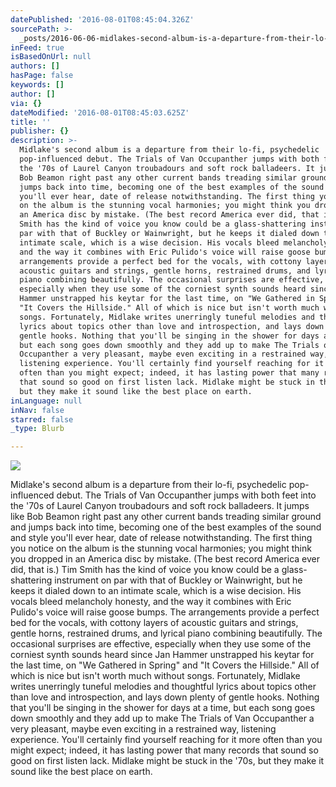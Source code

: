 ```yaml
---
datePublished: '2016-08-01T08:45:04.326Z'
sourcePath: >-
  _posts/2016-06-06-midlakes-second-album-is-a-departure-from-their-lo-fi-psyc.md
inFeed: true
isBasedOnUrl: null
authors: []
hasPage: false
keywords: []
author: []
via: {}
dateModified: '2016-08-01T08:45:03.625Z'
title: ''
publisher: {}
description: >-
  Midlake's second album is a departure from their lo-fi, psychedelic
  pop-influenced debut. The Trials of Van Occupanther jumps with both feet into
  the '70s of Laurel Canyon troubadours and soft rock balladeers. It jumps like
  Bob Beamon right past any other current bands treading similar ground and
  jumps back into time, becoming one of the best examples of the sound and style
  you'll ever hear, date of release notwithstanding. The first thing you notice
  on the album is the stunning vocal harmonies; you might think you dropped in
  an America disc by mistake. (The best record America ever did, that is.) Tim
  Smith has the kind of voice you know could be a glass-shattering instrument on
  par with that of Buckley or Wainwright, but he keeps it dialed down to an
  intimate scale, which is a wise decision. His vocals bleed melancholy honesty,
  and the way it combines with Eric Pulido's voice will raise goose bumps. The
  arrangements provide a perfect bed for the vocals, with cottony layers of
  acoustic guitars and strings, gentle horns, restrained drums, and lyrical
  piano combining beautifully. The occasional surprises are effective,
  especially when they use some of the corniest synth sounds heard since Jan
  Hammer unstrapped his keytar for the last time, on "We Gathered in Spring" and
  "It Covers the Hillside." All of which is nice but isn't worth much without
  songs. Fortunately, Midlake writes unerringly tuneful melodies and thoughtful
  lyrics about topics other than love and introspection, and lays down plenty of
  gentle hooks. Nothing that you'll be singing in the shower for days at a time,
  but each song goes down smoothly and they add up to make The Trials of Van
  Occupanther a very pleasant, maybe even exciting in a restrained way,
  listening experience. You'll certainly find yourself reaching for it more
  often than you might expect; indeed, it has lasting power that many records
  that sound so good on first listen lack. Midlake might be stuck in the '70s,
  but they make it sound like the best place on earth.
inLanguage: null
inNav: false
starred: false
_type: Blurb

---
```

![](https://the-grid-user-content.s3-us-west-2.amazonaws.com/fdf6b113-412e-43d4-9f33-2dc8d2ce4975.png)

Midlake's second album is a departure from their lo-fi, psychedelic pop-influenced debut. The Trials of Van Occupanther jumps with both feet into the '70s of Laurel Canyon troubadours and soft rock balladeers. It jumps like Bob Beamon right past any other current bands treading similar ground and jumps back into time, becoming one of the best examples of the sound and style you'll ever hear, date of release notwithstanding. The first thing you notice on the album is the stunning vocal harmonies; you might think you dropped in an America disc by mistake. (The best record America ever did, that is.) Tim Smith has the kind of voice you know could be a glass-shattering instrument on par with that of Buckley or Wainwright, but he keeps it dialed down to an intimate scale, which is a wise decision. His vocals bleed melancholy honesty, and the way it combines with Eric Pulido's voice will raise goose bumps. The arrangements provide a perfect bed for the vocals, with cottony layers of acoustic guitars and strings, gentle horns, restrained drums, and lyrical piano combining beautifully. The occasional surprises are effective, especially when they use some of the corniest synth sounds heard since Jan Hammer unstrapped his keytar for the last time, on "We Gathered in Spring" and "It Covers the Hillside." All of which is nice but isn't worth much without songs. Fortunately, Midlake writes unerringly tuneful melodies and thoughtful lyrics about topics other than love and introspection, and lays down plenty of gentle hooks. Nothing that you'll be singing in the shower for days at a time, but each song goes down smoothly and they add up to make The Trials of Van Occupanther a very pleasant, maybe even exciting in a restrained way, listening experience. You'll certainly find yourself reaching for it more often than you might expect; indeed, it has lasting power that many records that sound so good on first listen lack. Midlake might be stuck in the '70s, but they make it sound like the best place on earth.